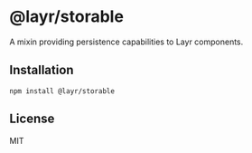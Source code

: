 # @layr/storable

A mixin providing persistence capabilities to Layr components.

## Installation

```
npm install @layr/storable
```

## License

MIT
